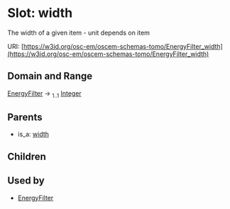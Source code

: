 
# Slot: width

The width of a given item - unit depends on item

URI: [https://w3id.org/osc-em/oscem-schemas-tomo/EnergyFilter_width](https://w3id.org/osc-em/oscem-schemas-tomo/EnergyFilter_width)


## Domain and Range

[EnergyFilter](EnergyFilter.md) &#8594;  <sub>1..1</sub> [Integer](types/Integer.md)

## Parents

 *  is_a: [width](width.md)

## Children


## Used by

 * [EnergyFilter](EnergyFilter.md)
